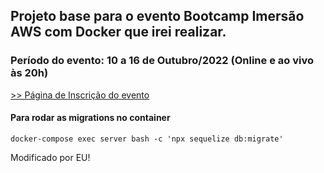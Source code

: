 ## Projeto base para o evento Bootcamp Imersão AWS com Docker que irei realizar.

### Período do evento: 10 a 16 de Outubro/2022 (Online e ao vivo às 20h)

[>> Página de Inscrição do evento](https://inscricao.imersaoaws.com.br)


#### Para rodar as migrations no container ####
```
docker-compose exec server bash -c 'npx sequelize db:migrate'
```

Modificado por EU!
